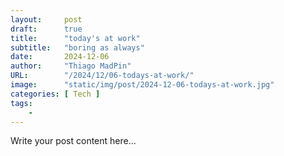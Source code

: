 ```yaml
---
layout:     post 
draft:      true
title:      "today's at work"
subtitle:   "boring as always"
date:       2024-12-06
author:     "Thiago MadPin"
URL:        "/2024/12/06-todays-at-work/"
image:      "static/img/post/2024-12-06-todays-at-work.jpg"
categories: [ Tech ]
tags:
    - 
---
```


Write your post content here...
